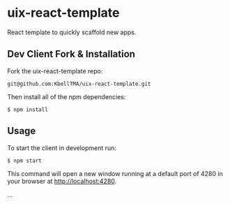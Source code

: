# uix-react-template
React template to quickly scaffold new apps.

## Dev Client Fork & Installation
Fork the uix-react-template repo:

    git@github.com:KbellTMA/uix-react-template.git

Then install all of the npm dependencies:

    $ npm install

## Usage
To start the client in development run:

    $ npm start

This command will open a new window running at a default port of 4280 in your browser at
[http://localhost:4280](http://localhost:4280/).

...
